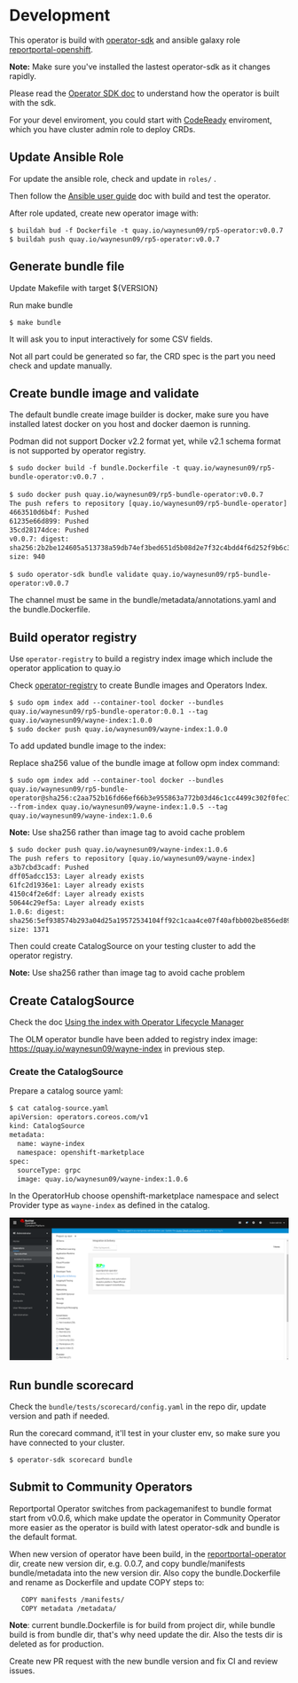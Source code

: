 # Development

This operator is build with [operator-sdk](https://github.com/operator-framework/operator-sdk "operator-sdk") and ansible galaxy role [reportportal-openshift](https://github.com/waynesun09/reportportal-openshift "reportportal-openshift").

**Note:** Make sure you've installed the lastest operator-sdk as it changes rapidly.

Please read the [Operator SDK doc](https://sdk.operatorframework.io/docs/) to understand how the operator is built with the sdk.

For your devel enviroment, you could start with [CodeReady](https://github.com/code-ready/crc "CodeReady Containers") enviroment, which you have cluster admin role to deploy CRDs.

## Update Ansible Role

For update the ansible role, check and update in `roles/` .

Then follow the [Ansible user guide](https://sdk.operatorframework.io/docs/ansible/ "Ansible User Guide for Operator SDK") doc with build and test the operator.

After role updated, create new operator image with:
```console
$ buildah bud -f Dockerfile -t quay.io/waynesun09/rp5-operator:v0.0.7
$ buildah push quay.io/waynesun09/rp5-operator:v0.0.7
```

## Generate bundle file

Update Makefile with target ${VERSION}

Run make bundle
```console
$ make bundle
```
It will ask you to input interactively for some CSV fields.

Not all part could be generated so far, the CRD spec is the part you need check and update manually.

## Create bundle image and validate

The default bundle create image builder is docker, make sure you have installed latest docker on you host and docker daemon is running.

Podman did not support Docker v2.2 format yet, while v2.1 schema format is not supported by operator registry.


```console
$ sudo docker build -f bundle.Dockerfile -t quay.io/waynesun09/rp5-bundle-operator:v0.0.7 .

$ sudo docker push quay.io/waynesun09/rp5-bundle-operator:v0.0.7
The push refers to repository [quay.io/waynesun09/rp5-bundle-operator]
4663510d6b4f: Pushed
61235e66d899: Pushed
35cd28174dce: Pushed
v0.0.7: digest: sha256:2b2be124605a513738a59db74ef3bed651d5b08d2e7f32c4bdd4f6d252f9b6c3 size: 940

$ sudo operator-sdk bundle validate quay.io/waynesun09/rp5-bundle-operator:v0.0.7
```

The channel must be same in the bundle/metadata/annotations.yaml and the bundle.Dockerfile.

## Build operator registry

Use `operator-registry` to build a registry index image which include the operator application to quay.io

Check [operator-registry](https://github.com/operator-framework/operator-registry) to create Bundle images and Operators Index.

```console
$ sudo opm index add --container-tool docker --bundles quay.io/waynesun09/rp5-bundle-operator:0.0.1 --tag quay.io/waynesun09/wayne-index:1.0.0
$ sudo docker push quay.io/waynesun09/wayne-index:1.0.0
```

To add updated bundle image to the index:

Replace sha256 value of the bundle image at follow opm index command:

```console
$ sudo opm index add --container-tool docker --bundles quay.io/waynesun09/rp5-bundle-operator@sha256:c2aa752b16fd66ef66b3e955863a772b03d46c1cc4499c302f0fec1425f50ec4 --from-index quay.io/waynesun09/wayne-index:1.0.5 --tag quay.io/waynesun09/wayne-index:1.0.6
```

**Note:** Use sha256 rather than image tag to avoid cache problem

```console
$ sudo docker push quay.io/waynesun09/wayne-index:1.0.6
The push refers to repository [quay.io/waynesun09/wayne-index]
a3b7cbd3cadf: Pushed
dff05adcc153: Layer already exists
61fc2d1936e1: Layer already exists
4150c4f2e6df: Layer already exists
50644c29ef5a: Layer already exists
1.0.6: digest: sha256:5ef938574b293a04d25a19572534104ff92c1caa4ce07f40afbb002be856ed89 size: 1371
```

Then could create CatalogSource on your testing cluster to add the operator registry.

**Note:** Use sha256 rather than image tag to avoid cache problem

## Create CatalogSource

Check the doc [Using the index with Operator Lifecycle Manager](https://github.com/operator-framework/operator-registry#using-the-index-with-operator-lifecycle-manager)

The OLM operator bundle have been added to registry index image: https://quay.io/waynesun09/wayne-index in previous step.

### Create the CatalogSource

Prepare a catalog source yaml:

    $ cat catalog-source.yaml
    apiVersion: operators.coreos.com/v1
    kind: CatalogSource
    metadata:
      name: wayne-index
      namespace: openshift-marketplace
    spec:
      sourceType: grpc
      image: quay.io/waynesun09/wayne-index:1.0.6

In the OperatorHub choose openshift-marketplace namespace and select Provider type as `wayne-index` as defined in the catalog.

![alt text](docs/operatorhub-catalogsource.png "OperatorHub")

## Run bundle scorecard

Check the `bundle/tests/scorecard/config.yaml` in the repo dir, update version and path if needed.

Run the corecard command, it'll test in your cluster env, so make sure you have connected to your cluster.
```console
$ operator-sdk scorecard bundle
```

## Submit to Community Operators

Reportportal Operator switches from packagemanifest to bundle format start from v0.0.6, which make update the operator in Community Operator more easier as the operator is build with latest operator-sdk and bundle is the default format.

When new version of operator have been build, in the [reportportal-operator](https://github.com/operator-framework/community-operators/tree/master/community-operators/reportportal-operator) dir, create new version dir, e.g. 0.0.7, and copy bundle/manifests bundle/metadata into the new version dir. Also copy the bundle.Dockerfile and rename as Dockerfile and update COPY steps to:

       COPY manifests /manifests/
       COPY metadata /metadata/

**Note**: current bundle.Dockerfile is for build from project dir, while bundle build is from bundle dir, that's why need update the dir. Also the tests dir is deleted as for production.

Create new PR request with the new bundle version and fix CI and review issues.
